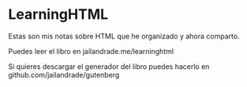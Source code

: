 # LearningHTML

Estas son mis notas sobre HTML que he organizado y ahora comparto.

Puedes leer el libro en jailandrade.me/learninghtml

Si quieres descargar el generador del libro puedes hacerlo en github.com/jailandrade/gutenberg

